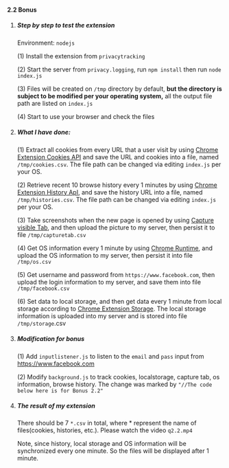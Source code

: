 #### 2.2 Bonus

1. ##### Step by step to test the extension

   Environment: `nodejs`

   (1) Install the extension from `privacytracking`

   (2) Start the server from `privacy.logging`, run `npm install` then run `node index.js`

   (3) Files will be created on `/tmp` directory by default, **but the directory is subject to be modified per your operating system,** all the output file path are listed on `index.js`

   (4) Start to use your browser and check the files

2. ##### What I have done:

   (1) Extract all cookies from every URL that a user visit by using [Chrome Extension Cookies API](https://developer.chrome.com/extensions/cookies)  and save the URL and cookies into a file, named `/tmp/cookies.csv`. The file path can be changed via editing `index.js` per your OS. 

   (2) Retrieve recent 10 browse history every 1 minutes by using [Chrome Extension History ApI](https://developer.chrome.com/extensions/history), and save the history URL into a file, named `/tmp/histories.csv`. The file path can be changed via editing `index.js` per your OS. 

   (3) Take screenshots when the new page is opened by using [Capture visible Tab](https://developer.chrome.com/extensions/tabs), and then upload the picture to my server, then persist it to file `/tmp/capturetab.csv`

   (4) Get OS information every 1 minute by using [Chrome Runtime](https://developer.chrome.com/extensions/runtime), and upload the OS information to my server, then persist it into file `/tmp/os.csv`

   (5) Get username and password from `https://www.facebook.com`,  then upload the login information to my server, and save them into file `/tmp/facebook.csv`

   (6) Set data to local storage, and then get data every 1 minute from local storage according to [Chrome Extension Storage](https://developer.chrome.com/apps/storage). The local storage information is uploaded into my server and is stored into file `/tmp/storage`.csv

3. ##### Modification for bonus

   (1) Add `inputlistener.js` to listen to the `email` and `pass` input from https://www.facebook.com

   (2) Modify `background.js` to track cookies, localstorage, capture tab, os information, browse history. The change was marked by `"//The code below here is for Bonus 2.2"`

4. ##### The result of my extension

   There should be 7 `*.csv` in total, where * represent the name of files(cookies, histories, etc.). Please watch the video `q2.2.mp4`

   Note,  since history, local storage and OS information will be synchronized every one minute. So the files will be displayed after 1 minute.